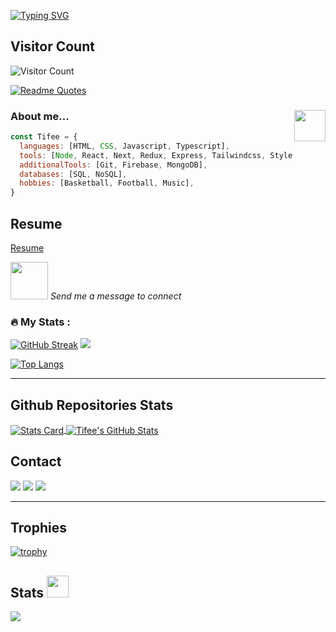 [![Typing SVG](https://readme-typing-svg.demolab.com?font=Fira+Code&weight=400&size=20&duration=3000&pause=1000&color=FFFFFF&background=222222&vCenter=true&height=78&lines=Hi+there;I+am+a+Frontend+Developer;I+am+a+Full+Stack+Developer;I+am+a+System+Engineer;I+am+a+Graphics+Designer)](https://git.io/typing-svg)

## Visitor Count

![Visitor Count](https://profile-counter.glitch.me/tifee1/count.svg)

[![Readme Quotes](https://quotes-github-readme.vercel.app/api?type=horizontal&theme=dark)](https://github.com/piyushsuthar/github-readme-quotes)

### <img align='right' src="https://media.giphy.com/media/VgCDAzcKvsR6OM0uWg/giphy.gif" width="50"> About me...

```javascript
const Tifee = {
  languages: [HTML, CSS, Javascript, Typescript],
  tools: [Node, React, Next, Redux, Express, Tailwindcss, Styled - Components],
  additionalTools: [Git, Firebase, MongoDB],
  databases: [SQL, NoSQL],
  hobbies: [Basketball, Football, Music],
}
```

## Resume

[Resume](https://drive.google.com/file/d/1Xiy8VMLl23zhxMemk_G8LHgJFIC7bxS_/view?usp=share_link)

<img src="https://media.giphy.com/media/LnQjpWaON8nhr21vNW/giphy.gif" width="60"> <em>Send me a message to connect</em>


  
 ### :fire: My Stats : 
 [![GitHub Streak](http://github-readme-streak-stats.herokuapp.com?user=Tifee1)](https://git.io/streak-stats)
<img  
    src="https://github-readme-stats.vercel.app/api?username=Tifee1&show_icons=true&theme=tokyonight"  
 /> 
  
 
 [![Top Langs](https://github-readme-stats.vercel.app/api/top-langs/?username=Tifee1&layout=compact&theme=vision-friendly-dark)](https://github.com/anuraghazra/github-readme-stats) 
  
 --- 


## Github Repositories Stats

<a href="https://github.com/tifee1/">
  <img align="center" src="http://github-profile-summary-cards.vercel.app/api/cards/stats?username=tifee1&theme=dark" alt="Stats Card" />
</a>
<a href="https://github.com/tifee1/">
  <img align="center" src="http://github-profile-summary-cards.vercel.app/api/cards/repos-per-language?username=tifee1&theme=dark" alt="Tifee's GitHub Stats" />
</a>

## Contact

[![](https://img.shields.io/badge/Contact-Linkedin-6aa6f8)](https://www.linkedin.com/in/tifee1)
[![](https://img.shields.io/badge/Contact-Gmail-%23EA4335)](mailto:boludami238@gmail.coma@gmail.com)
[![](https://img.shields.io/badge/Contact-Twitter-6aa6f8)](https://www.twitter.com/tifee01)

---

## Trophies

[![trophy](https://github-profile-trophy.vercel.app/?username=tifee1&theme=nord&column=7)](https://github.com/ryo-ma/github-profile-trophy)

## Stats <img src = "https://i.pinimg.com/originals/65/c4/f4/65c4f452571be1261e9c623f7da488ac.gif" width = 35px>

![](https://github-profile-summary-cards.vercel.app/api/cards/productive-time?username=tifee1&theme=github_dark)
